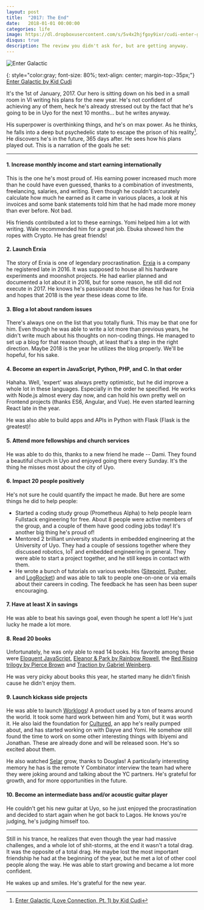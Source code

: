 ```yaml
---
layout: post
title:  "2017: The End"
date:   2018-01-01 00:00:00
categories: life
image: https://dl.dropboxusercontent.com/s/5v4x2hjfgoy9ixr/cudi-enter-galactic.jpg
disqus: true
description: The review you didn't ask for, but are getting anyway.
---
```

![Enter Galactic](https://dl.dropboxusercontent.com/s/5v4x2hjfgoy9ixr/cudi-enter-galactic.jpg)

{: style="color:gray; font-size: 80%; text-align: center; margin-top:-35px;"}
[Enter Galactic by Kid Cudi](https://www.youtube.com/watch?v=wH3l9p5XK9Y)

It's the 1st of January, 2017. Our hero is sitting down on his bed in a small room in VI writing his plans for the new year. He's not confident of achieving any of them, heck he's already stressed out by the fact that he's going to be in Uyo for the next 10 months... but he writes anyway.

His superpower is overthinking things, and he's on max power. As he thinks, he falls into a deep but psychedelic state to escape the prison of his reality[^a]. He discovers he's in the future, 365 days after. He sees how his plans played out. This is a narration of the goals he set:

---

#### 1. Increase monthly income and start earning internationally
This is the one he's most proud of. His earning power increased much more than he could have even guessed, thanks to a combination of investments, freelancing, salaries, and writing. Even though he couldn't accurately calculate how much he earned as it came in various places, a look at his invoices and some bank statements told him that he had made more money than ever before. Not bad.

His friends contributed a lot to these earnings. Yomi helped him a lot with writing. Wale recommended him for a great job. Ebuka showed him the ropes with Crypto. He has great friends!

#### 2. Launch Erxia
The story of Erxia is one of legendary procrastination. [Erxia](https://twitter.com/erxiaHQ) is a company he registered late in 2016. It was supposed to house all his hardware experiments and moonshot projects. He had earlier planned and documented a lot about it in 2016, but for some reason, he still did not execute in 2017. He knows he's passionate about the ideas he has for Erxia and hopes that 2018 is the year these ideas come to life.

#### 3. Blog a lot about random issues
There's always one on the list that you totally flunk. This may be that one for him. Even though he was able to write a lot more than previous years, he didn't write much about his thoughts on non-coding things. He managed to set up a blog for that reason though, at least that's a step in the right direction. Maybe 2018 is the year he utilizes the blog properly. We'll be hopeful, for his sake.

#### 4. Become an expert in JavaScript, Python, PHP, and C. In that order
Hahaha. Well, 'expert' was always pretty optimistic, but he did improve a whole lot in these languages. Especially in the order he specified. He works with Node.js almost every day now, and can hold his own pretty well on Frontend projects (thanks ES6, Angular, and Vue). He even started learning React late in the year.

He was also able to build apps and APIs in Python with Flask (Flask is the greatest)! 

#### 5. Attend more fellowships and church services
He was able to do this, thanks to a new friend he made -- Dami. They found a beautiful church in Uyo and enjoyed going there every Sunday. It's the thing he misses most about the city of Uyo.

#### 6. Impact 20 people positively
He's not sure he could quantify the impact he made. But here are some things he did to help people:
- Started a coding study group (Prometheus Alpha) to help people learn Fullstack engineering for free. About 8 people were active members of the group, and a couple of them have good coding jobs today! It's another big thing he's proud of!
- Mentored 2 brilliant university students in embedded engineering at the University of Uyo. They had a couple of sessions together where they discussed robotics, IoT and embedded engineering in general. They were able to start a project together, and he still keeps in contact with them.
- He wrote a bunch of tutorials on various websites ([Sitepoint](https://www.sitepoint.com/author/oomole), [Pusher](http://blog.pusher.com/author/olayinkaomole), and [LogRocket](https://blog.logrocket.com/@olayinka.omole)) and was able to talk to people one-on-one or via emails about their careers in coding. The feedback he has seen has been super encouraging.

#### 7. Have at least X in savings
He was able to beat his savings goal, even though he spent a lot! He's just lucky he made a lot more.

#### 8. Read 20 books
Unfortunately, he was only able to read 14 books. His favorite among these were [Eloquent JavaScript](https://www.goodreads.com/book/show/8910666-eloquent-javascript), [Eleanor & Park by Rainbow Rowell](https://www.goodreads.com/book/show/15745753-eleanor-park), the [Red Rising trilogy by Pierce Brown](https://www.goodreads.com/book/show/15839976-red-rising) and [Traction by Gabriel Weinberg](https://www.goodreads.com/book/show/22091581-traction).

He was very picky about books this year, he started many he didn't finish cause he didn't enjoy them.

#### 9. Launch kickass side projects
He was able to launch [Worklogs](https://worklogs.co)! A product used by a ton of teams around the world. It took some hard work between him and Yomi, but it was worth it. He also laid the foundation for [Cultured](https://culturedapp.com), an app he's really pumped about, and has started working on with Dayve and Yomi. He somehow still found the time to work on some other interesting things with Ibiyemi and Jonathan. These are already done and will be released soon. He's so excited about them.

He also watched [Selar](https://selar.co) grow, thanks to Douglas! A particularly interesting memory he has is the remote Y Combinator interview the team had where they were joking around and talking about the YC partners. He's grateful for growth, and for more opportunities in the future. 

#### 10. Become an intermediate bass and/or acoustic guitar player
He couldn't get his new guitar at Uyo, so he just enjoyed the procrastination and decided to start again when he got back to Lagos. He knows you're judging, he's judging himself too.

---

Still in his trance, he realizes that even though the year had massive challenges, and a whole lot of shit-storms, at the end it wasn't a total drag. It was the opposite of a total drag. He maybe lost the most important friendship he had at the beginning of the year, but he met a lot of other cool people along the way. He was able to start growing and became a lot more confident.

He wakes up and smiles. He's grateful for the new year.


[^a]: [Enter Galactic (Love Connection, Pt. 1) by Kid Cudi](https://genius.com/Kid-cudi-enter-galactic-love-connection-pt-1-lyrics)



